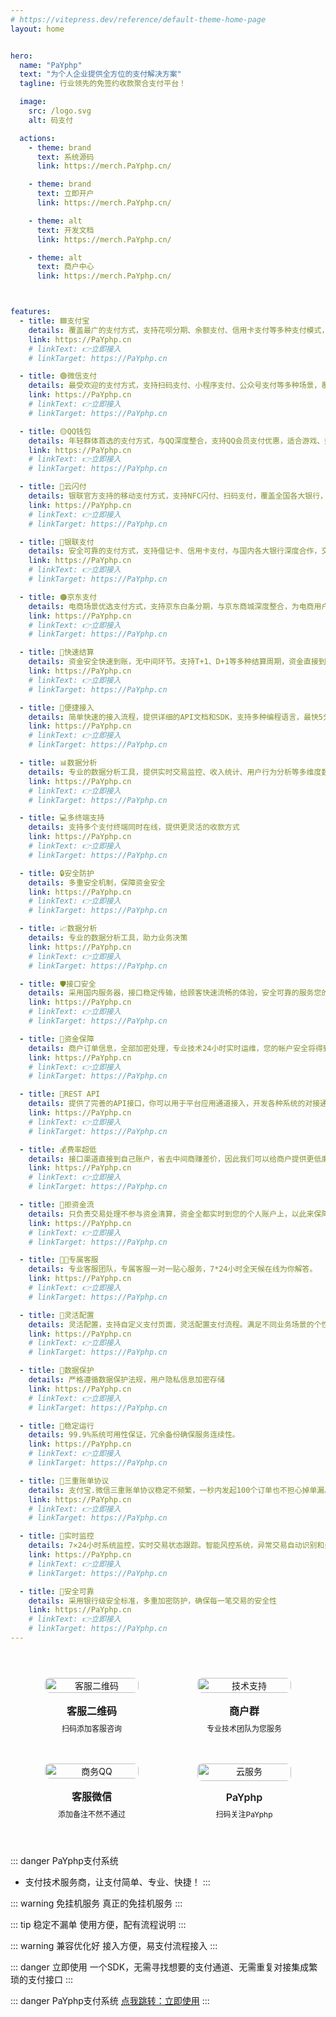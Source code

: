 ```yaml
---
# https://vitepress.dev/reference/default-theme-home-page
layout: home


hero:
  name: "PaYphp"
  text: "为个人企业提供全方位的支付解决方案"
  tagline: 行业领先的免签约收款聚合支付平台！

  image:
    src: /logo.svg
    alt: 码支付

  actions:
    - theme: brand
      text: 系统源码
      link: https://merch.PaYphp.cn/

    - theme: brand
      text: 立即开户
      link: https://merch.PaYphp.cn/

    - theme: alt
      text: 开发文档
      link: https://merch.PaYphp.cn/

    - theme: alt
      text: 商户中心
      link: https://merch.PaYphp.cn/



features:
  - title: 🟦支付宝
    details: 覆盖最广的支付方式，支持花呗分期、余额支付、信用卡支付等多种支付模式，是电商、零售等场景的必备支付方式
    link: https://PaYphp.cn
    # linkText: 👉立即接入
    # linkTarget: https://PaYphp.cn

  - title: 🟢微信支付
    details: 最受欢迎的支付方式，支持扫码支付、小程序支付、公众号支付等多种场景，覆盖用户群体广泛，使用便捷
    link: https://PaYphp.cn
    # linkText: 👉立即接入
    # linkTarget: https://PaYphp.cn

  - title: 🟡QQ钱包
    details: 年轻群体首选的支付方式，与QQ深度整合，支持QQ会员支付优惠，适合游戏、娱乐等年轻化场景
    link: https://PaYphp.cn
    # linkText: 👉立即接入
    # linkTarget: https://PaYphp.cn

  - title: 🔵云闪付
    details: 银联官方支持的移动支付方式，支持NFC闪付、扫码支付，覆盖全国各大银行，安全性高
    link: https://PaYphp.cn
    # linkText: 👉立即接入
    # linkTarget: https://PaYphp.cn

  - title: 🔴银联支付
    details: 安全可靠的支付方式，支持借记卡、信用卡支付，与国内各大银行深度合作，交易安全有保障
    link: https://PaYphp.cn
    # linkText: 👉立即接入
    # linkTarget: https://PaYphp.cn

  - title: 🟠京东支付
    details: 电商场景优选支付方式，支持京东白条分期，与京东商城深度整合，为电商用户提供便捷支付体验
    link: https://PaYphp.cn
    # linkText: 👉立即接入
    # linkTarget: https://PaYphp.cn

  - title: 💸快速结算
    details: 资金安全快速到账，无中间环节。支持T+1、D+1等多种结算周期，资金直接到达商户账户，提供实时对账服务
    link: https://PaYphp.cn
    # linkText: 👉立即接入
    # linkTarget: https://PaYphp.cn

  - title: 🔗便捷接入
    details: 简单快速的接入流程，提供详细的API文档和SDK，支持多种编程语言，最快5分钟即可完成接入
    link: https://PaYphp.cn
    # linkText: 👉立即接入
    # linkTarget: https://PaYphp.cn

  - title: 📊数据分析
    details: 专业的数据分析工具，提供实时交易监控、收入统计、用户行为分析等多维度数据报表，助力商业决策
    link: https://PaYphp.cn
    # linkText: 👉立即接入
    # linkTarget: https://PaYphp.cn

  - title: 💻多终端支持
    details: 支持多个支付终端同时在线，提供更灵活的收款方式
    link: https://PaYphp.cn
    # linkText: 👉立即接入
    # linkTarget: https://PaYphp.cn

  - title: 🔒安全防护
    details: 多重安全机制，保障资金安全
    link: https://PaYphp.cn
    # linkText: 👉立即接入
    # linkTarget: https://PaYphp.cn

  - title: 📈数据分析
    details: 专业的数据分析工具，助力业务决策
    link: https://PaYphp.cn
    # linkText: 👉立即接入
    # linkTarget: https://PaYphp.cn

  - title: 🛡️接口安全
    details: 采用国内服务器，接口稳定传输，给顾客快速流畅的体验，安全可靠的服务您的每一笔订单
    link: https://PaYphp.cn
    # linkText: 👉立即接入
    # linkTarget: https://PaYphp.cn

  - title: 🔐资金保障
    details: 商户订单信息，全部加密处理，专业技术24小时实时运维，您的帐户安全将得到充分的保障。
    link: https://PaYphp.cn
    # linkText: 👉立即接入
    # linkTarget: https://PaYphp.cn

  - title: 🔌REST API
    details: 提供了完善的API接口，你可以用于平台应用通道接入，开发各种系统的对接通道插件等。
    link: https://PaYphp.cn
    # linkText: 👉立即接入
    # linkTarget: https://PaYphp.cn

  - title: 💰费率超低
    details: 接口渠道直接到自己账户，省去中间商赚差价，因此我们可以给商户提供更低廉的费率。
    link: https://PaYphp.cn
    # linkText: 👉立即接入
    # linkTarget: https://PaYphp.cn

  - title: 🚫拒资金流
    details: 只负责交易处理不参与资金清算，资金全都实时到您的个人账户上，以此来保障您的资金安全。
    link: https://PaYphp.cn
    # linkText: 👉立即接入
    # linkTarget: https://PaYphp.cn

  - title: 👨‍💼专属客服
    details: 专业客服团队，专属客服一对一贴心服务，7*24小时全天候在线为你解答。
    link: https://PaYphp.cn
    # linkText: 👉立即接入
    # linkTarget: https://PaYphp.cn

  - title: 💚灵活配置
    details: 灵活配置，支持自定义支付页面，灵活配置支付流程。满足不同业务场景的个性化需求
    link: https://PaYphp.cn
    # linkText: 👉立即接入
    # linkTarget: https://PaYphp.cn

  - title: 💙数据保护
    details: 严格遵循数据保护法规，用户隐私信息加密存储
    link: https://PaYphp.cn
    # linkText: 👉立即接入
    # linkTarget: https://PaYphp.cn

  - title: 💛稳定运行
    details: 99.9%系统可用性保证，冗余备份确保服务连续性。
    link: https://PaYphp.cn
    # linkText: 👉立即接入
    # linkTarget: https://PaYphp.cn

  - title: 📱三重账单协议
    details: 支付宝.微信三重账单协议稳定不频繁，一秒内发起100个订单也不担心掉单漏。
    link: https://PaYphp.cn
    # linkText: 👉立即接入
    # linkTarget: https://PaYphp.cn

  - title: 👤实时监控
    details: 7×24小时系统监控，实时交易状态跟踪。智能风控系统，异常交易自动识别和处理
    link: https://PaYphp.cn
    # linkText: 👉立即接入
    # linkTarget: https://PaYphp.cn

  - title: 🏪安全可靠
    details: 采用银行级安全标准，多重加密防护，确保每一笔交易的安全性
    link: https://PaYphp.cn
    # linkText: 👉立即接入
    # linkTarget: https://PaYphp.cn
---
```


<div class="qrcode-container">
  <div class="qrcode-card">
    <img src="/images/qq.png" alt="客服二维码" class="qrcode-image">
    <div class="qrcode-content">
      <h3>客服二维码</h3>
      <p>扫码添加客服咨询</p>
    </div>
  </div>

  <div class="qrcode-card">
    <img src="/images/qqq.png" alt="技术支持" class="qrcode-image">
    <div class="qrcode-content">
      <h3>商户群</h3>
      <p>专业技术团队为您服务</p>
    </div>
  </div>

  <div class="qrcode-card">
    <img src="/images/wx.png" alt="商务QQ" class="qrcode-image">
    <div class="qrcode-content">
      <h3>客服微信</h3>
      <p>添加备注不然不通过</p>
    </div>
  </div>

  <div class="qrcode-card">
    <img src="/images/gzh.jpg" alt="云服务" class="qrcode-image">
    <div class="qrcode-content">
      <h3>PaYphp</h3>
      <p>扫码关注PaYphp</p>
    </div>
  </div>
</div>

<style>
.qrcode-container {
  display: grid;
  grid-template-columns: repeat(auto-fit, minmax(250px, 1fr));
  gap: 24px;
  margin: 40px auto;
  max-width: 1400px;
  padding: 0 20px;
}

.qrcode-card {
  background: var(--vp-c-bg-soft);
  border-radius: 12px;
  padding: 24px;
  text-align: center;
  transition: all 0.3s ease;
  border: 1px solid var(--vp-c-divider);
  display: flex;
  flex-direction: column;
  align-items: center;
}

.qrcode-card:hover {
  transform: translateY(-5px);
  box-shadow: var(--vp-shadow-2);
  border-color: var(--vp-c-brand);
}

.qrcode-image {
  width: 100%;
  max-width: 200px;
  border-radius: 8px;
  margin-bottom: 16px;
}

.qrcode-content h3 {
  margin: 0;
  font-size: 18px;
  font-weight: 600;
  color: var(--vp-c-text-1);
}

.qrcode-content p {
  margin: 8px 0 0;
  font-size: 14px;
  color: var(--vp-c-text-2);
}

@media (max-width: 1024px) {
  .qrcode-container {
    grid-template-columns: repeat(2, 1fr);
    gap: 16px;
    padding: 0 16px;
  }

  .qrcode-card {
    padding: 16px;
  }

  .qrcode-image {
    max-width: 150px;
  }

  .qrcode-content h3 {
    font-size: 16px;
  }

  .qrcode-content p {
    font-size: 12px;
  }
}

@media (max-width: 768px) {
  .qrcode-container {
    gap: 12px;
    padding: 0 12px;
  }

  .qrcode-card {
    padding: 12px;
  }

  .qrcode-image {
    max-width: 120px;
  }
}
</style>


::: danger PaYphp支付系统
- 支付技术服务商，让支付简单、专业、快捷！
:::

::: warning 免挂机服务
真正的免挂机服务
:::

::: tip 稳定不漏单
使用方便，配有流程说明
:::

::: warning 兼容优化好
接入方便，易支付流程接入
:::

::: danger 立即使用
一个SDK，无需寻找想要的支付通道、无需重复对接集成繁琐的支付接口
:::


::: danger PaYphp支付系统
 [点我跳转：立即使用](https://merch.PaYphp.cn)
 :::
